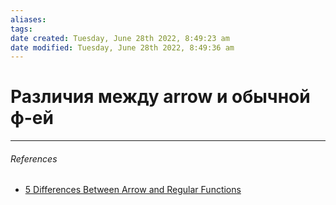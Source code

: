 ```yaml
---
aliases: 
tags: 
date created: Tuesday, June 28th 2022, 8:49:23 am
date modified: Tuesday, June 28th 2022, 8:49:36 am
---
```


# Различия между arrow  и обычной ф-ей

---

###### References

- [5 Differences Between Arrow and Regular Functions](https://dmitripavlutin.com/differences-between-arrow-and-regular-functions/)
